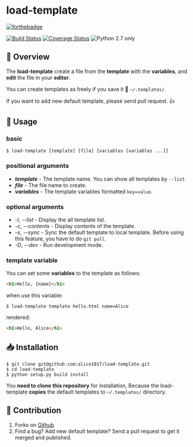 # load-template

[![forthebadge](http://forthebadge.com/images/badges/made-with-python.svg)](http://forthebadge.com)

[![Build Status](https://travis-ci.org/alice1017/load-template.svg?branch=master)](https://travis-ci.org/alice1017/load-template)
[![Coverage Status](https://coveralls.io/repos/github/alice1017/load-template/badge.svg)](https://coveralls.io/github/alice1017/load-template)
![Python 2.7 only](https://img.shields.io/badge/python-2.7-blue.svg)

## :page_facing_up: Overview

The **load-template** create a file from the **template** with the **variables**,
and **edit** the file in your **editor**.

You can create templates as freely if you save it :open_file_folder: `~/.templates/`.

If you want to add new default template, please send pull request. :+1:

## :wrench: Usage

### basic

```
$ load-template [template] [file] [variables [variables ...]]
```

### positional arguments

* ***template*** - The template name. You can show all templates by `--list`.
* ***file*** - The file name to create.
* ***variables*** - The template variables formatted `key=value`.

### optional arguments

* *-l*, *--list* - Display the all template list.
* *-c*, *--contents* - Display contents of the template.
* *-s*, *--sync* - Sync the default template to local template. Before using this feature, you have to do `git pull`.
* *-D*, *--dev* - Run development mode.

### template variable

You can set some **variables** to the template as follows:

```html
<h1>Hello, {name}</h1>
```

when use this variable:

```
$ load-template template hello.html name=Alice
```

rendered:

```html
<h1>Hello, Alice</h1>
```

## :inbox_tray: Installation

```
$ git clone git@github.com:alice1017/load-template.git
$ cd load-template
$ python setup.py build install
```

You **need to clone this repository** for installation, Because the
load-template **copies** the default templates to `~/.templates/` directory.

## :eyes: Contribution

1. Forks on [Github](https://github.com/alice1017/load-template)
2. Find a bug? Add new default template? Send a pull request to get it merged and published.
